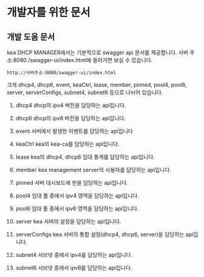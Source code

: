 개발자를 위한 문서
===============

개발 도움 문서
-------------

kea DHCP MANAGER에서는 기본적으로 swagger api 문서를 제공합니다.
서버 주소:8080 /swagger-ui/index.html에 들어가면 보실 수 있습니다.

`http://서버주소:8080/swagger-ui/index.html`

크게 dhcp4, dhcp6, event, keaCtrl, lease, member, pinned, pool4, pool6, server,
serverConfigs, subnet4, subnet6 등으로 나뉘어 있습니다.

1. dhcp4
    dhcp의 ipv4 버전을 담당하는 api입니다.

2. dhcp6
    dhcp의 ipv6 버전을 담당하는 api입니다.

3. event
    서버에서 발생한 이벤트를 담당하는 api입니다

4. keaCtrl
    kea의 kea-ca를 담당하는 api입니다.

5. lease
    kea의 dhcp4, dhcp6 임대 통계를 담당하는 api입니다.

6. member
    kea management server의 사용자를 담당하는 api입니다.

7. pinned
    서버 대시보드에 핀을 담당하는 api입니다.

8. pool4
    임대 풀 중에서 ipv4 영역을 담당하는 api입니다.

9. pool6
    임대 풀 중에서 ipv6 영역을 담당하는 api입니다.

10. server
    kea 서버의 설정을 담당하는 api입니다.

11. serverConfigs
    kea 서버의 통합 설정(dhcp4, dhcp6, server)을 담당하는 api입니다.

12. subnet4
    서브넷 중에서 ipv4를 담당하는 api입니다.

13. subnet6
    서브넷 중에서 ipv6를 담당하는 api입니다.